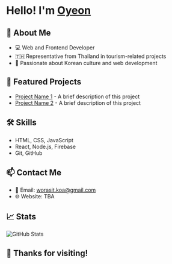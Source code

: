 # Hello! I'm [Oyeon](https://github.com/OyeonOppa)

## 👋 About Me
- 💻 Web and Frontend Developer
- 🇹🇭 Representative from Thailand in tourism-related projects
- 🎨 Passionate about Korean culture and web development

## 🌟 Featured Projects
- [Project Name 1](https://oyeonoppa.github.io/popMod/) - A brief description of this project
- [Project Name 2](https://oyeonoppa.github.io/kpiWellwish/) - A brief description of this project

## 🛠️ Skills
- HTML, CSS, JavaScript
- React, Node.js, Firebase
- Git, GitHub

## 📫 Contact Me
- 📧 Email: worasit.koa@gmail.com
- 🌐 Website: TBA

## 📈 Stats
![GitHub Stats](https://github-readme-stats.vercel.app/api?username=OyeonOppa&show_icons=true&theme=radical)

## 🎉 Thanks for visiting!

<!---
OyeonOppa/OyeonOppa is a ✨ special ✨ repository because its `README.md` (this file) appears on your GitHub profile.
You can click the Preview link to take a look at your changes.
--->
